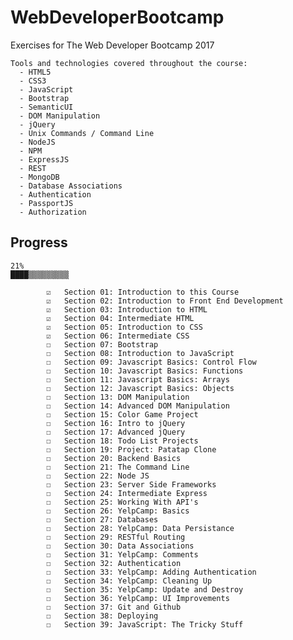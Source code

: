 # WebDeveloperBootcamp

Exercises for The Web Developer Bootcamp 2017

    Tools and technologies covered throughout the course:
      - HTML5
      - CSS3
      - JavaScript
      - Bootstrap
      - SemanticUI
      - DOM Manipulation
      - jQuery
      - Unix Commands / Command Line
      - NodeJS
      - NPM
      - ExpressJS
      - REST
      - MongoDB
      - Database Associations
      - Authentication
      - PassportJS
      - Authorization
      

## Progress

    21%
    ████▒▒▒▒▒▒▒▒▒
    
            ☑   Section 01: Introduction to this Course
            ☑   Section 02: Introduction to Front End Development
            ☑   Section 03: Introduction to HTML
            ☑   Section 04: Intermediate HTML
            ☑   Section 05: Introduction to CSS
            ☑   Section 06: Intermediate CSS
            ☐   Section 07: Bootstrap
            ☐   Section 08: Introduction to JavaScript
            ☐   Section 09: Javascript Basics: Control Flow
            ☐   Section 10: Javascript Basics: Functions
            ☐   Section 11: Javascript Basics: Arrays
            ☐   Section 12: Javascript Basics: Objects
            ☐   Section 13: DOM Manipulation
            ☐   Section 14: Advanced DOM Manipulation
            ☐   Section 15: Color Game Project
            ☐   Section 16: Intro to jQuery
            ☐   Section 17: Advanced jQuery
            ☐   Section 18: Todo List Projects
            ☐   Section 19: Project: Patatap Clone
            ☐   Section 20: Backend Basics
            ☐   Section 21: The Command Line
            ☐   Section 22: Node JS
            ☐   Section 23: Server Side Frameworks
            ☐   Section 24: Intermediate Express
            ☐   Section 25: Working With API's
            ☐   Section 26: YelpCamp: Basics
            ☐   Section 27: Databases
            ☐   Section 28: YelpCamp: Data Persistance
            ☐   Section 29: RESTful Routing
            ☐   Section 30: Data Associations
            ☐   Section 31: YelpCamp: Comments
            ☐   Section 32: Authentication
            ☐   Section 33: YelpCamp: Adding Authentication
            ☐   Section 34: YelpCamp: Cleaning Up
            ☐   Section 35: YelpCamp: Update and Destroy
            ☐   Section 36: YelpCamp: UI Improvements
            ☐   Section 37: Git and Github
            ☐   Section 38: Deploying
            ☐   Section 39: JavaScript: The Tricky Stuff
